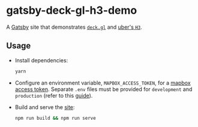 # gatsby-deck-gl-h3-demo

A [Gatsby](https://github.com/gatsbyjs/gatsby) site that demonstrates [`deck.gl`](https://github.com/visgl/deck.gl) and [uber's `H3`](https://h3geo.org/).

## Usage

- Install dependencies:

  ```bash
  yarn
  ```

- Configure an environment variable, `MAPBOX_ACCESS_TOKEN`, for a [mapbox access token](https://docs.mapbox.com/help/glossary/access-token/).
  Separate `.env` files must be provided for `development` and `production` (refer to this [guide](https://www.gatsbyjs.com/docs/how-to/local-development/environment-variables/)).

- Build and serve the [site](https://localhost:9000):

  ```bash
  npm run build && npm run serve
  ```

